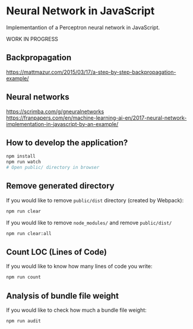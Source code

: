 # Neural Network in JavaScript

Implementantion of a Perceptron neural network in JavaScript.



WORK IN PROGRESS

## Backpropagation
https://mattmazur.com/2015/03/17/a-step-by-step-backpropagation-example/

## Neural networks
https://scrimba.com/g/gneuralnetworks
https://franpapers.com/en/machine-learning-ai-en/2017-neural-network-implementation-in-javascript-by-an-example/

## How to develop the application?

```bash
npm install
npm run watch
# Open public/ directory in browser
```

## Remove generated directory

If you would like to remove `public/dist` directory (created by Webpack):

```bash
npm run clear
```

If you would like to remove `node_modules/` and remove `public/dist/`

```bash
npm run clear:all
```

## Count LOC (Lines of Code)

If you would like to know how many lines of code you write:

```bash
npm run count
```

## Analysis of bundle file weight

If you would like to check how much a bundle file weight:

```bash
npm run audit
```

